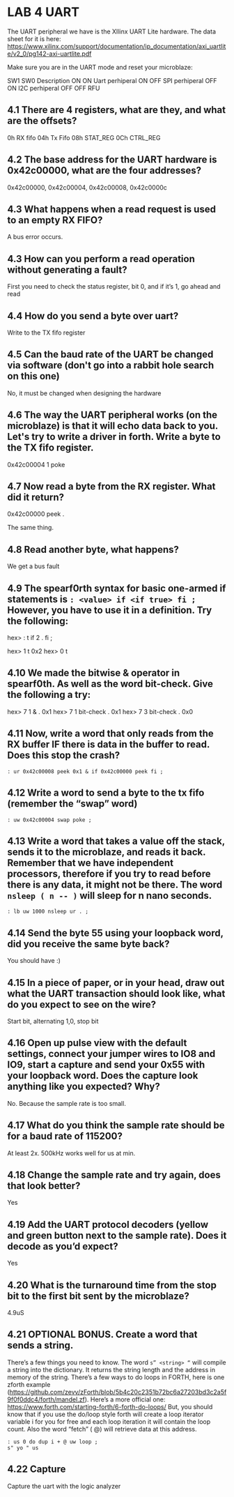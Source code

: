 # LAB 4 UART

The UART peripheral we have is the XIlinx UART Lite hardware. The data sheet for it is here: https://www.xilinx.com/support/documentation/ip_documentation/axi_uartlite/v2_0/pg142-axi-uartlite.pdf

Make sure you are in the UART mode and reset your microblaze:

SW1	SW0	Description
ON	ON	Uart perhiperal
ON	OFF	SPI perhiperal
OFF	ON	I2C perhiperal
OFF	OFF	RFU

## 4.1 There are 4 registers, what are they, and what are the offsets?

0h RX fifo
04h Tx Fifo
08h STAT_REG
0Ch CTRL_REG

## 4.2 The base address for the UART hardware is 0x42c00000, what are the four addresses?

0x42c00000, 0x42c00004, 0x42c00008, 0x42c0000c

## 4.3 What happens when a read request is used to an empty RX FIFO?

A bus error occurs.

## 4.3 How can you perform a read operation without generating a fault?

First you need to check the status register, bit 0, and if it’s 1, go ahead and read

## 4.4 How do you send a byte over uart?

Write to the TX fifo register

## 4.5 Can the baud rate of the UART be changed via software (don't go into a rabbit hole search on this one)

No, it must be changed when designing the hardware

## 4.6 The way the UART peripheral works (on the microblaze) is that it will echo data back to you. Let's try to write a driver in forth. Write a byte to the TX fifo register.

0x42c00004 1 poke

## 4.7 Now read a byte from the RX register. What did it return?

0x42c00000 peek .

The same thing.

## 4.8 Read another byte, what happens?

We get a bus fault


## 4.9 The spearf0rth syntax for basic one-armed if statements is `: <value> if <if true> fi ;`  However, you have to use it in a definition. Try the following:

hex> : t if 2 . fi ;

hex> 1 t
0x2
hex> 0 t


## 4.10 We made the bitwise & operator in spearf0th. As well as the word bit-check. Give the following a try:

hex> 7 1 & .
0x1
hex> 7 1 bit-check .
0x1
hex> 7 3 bit-check .
0x0

## 4.11 Now, write a word that only reads from the RX buffer IF there is data in the buffer to read. Does this stop the crash?

`: ur 0x42c00008 peek 0x1 & if 0x42c00000 peek fi ;`

## 4.12 Write a word to send a byte to the tx fifo (remember the “swap” word)

`: uw 0x42c00004 swap poke ;`

## 4.13 Write a word that takes a value off the stack, sends it to the microblaze, and reads it back. Remember that we have independent processors, therefore if you try to read before there is any data, it might not be there. The word `nsleep ( n -- )` will sleep for n nano seconds.

`: lb uw 1000 nsleep ur . ;`

## 4.14 Send the byte 55 using your loopback word, did you receive the same byte back?

You should have :)

## 4.15 In a piece of paper, or in your head, draw out what the UART transaction should look like, what do you expect to see on the wire?

Start bit, alternating 1,0, stop bit

## 4.16 Open up pulse view with the default settings, connect your jumper wires to IO8 and IO9, start a capture and send your 0x55 with your loopback word. Does the capture look anything like you expected? Why?

No. Because the sample rate is too small.

## 4.17 What do you think the sample rate should be for a baud rate of 115200?

At least 2x. 500kHz works well for us at min.

## 4.18 Change the sample rate and try again, does that look better?

Yes

## 4.19 Add the UART protocol decoders (yellow and green button next to the sample rate). Does it decode as you’d expect?

Yes

## 4.20 What is the turnaround time from the stop bit to the first bit sent by the microblaze?

4.9uS



## 4.21 OPTIONAL BONUS. Create a word that sends a string.

There’s a few things you need to know. The word `s” <string> “` will compile a string into the dictionary. It returns the string length and the address in memory of the string. There’s a few ways to do loops in FORTH, here is one zforth example (https://github.com/zevv/zForth/blob/5b4c20c2351b72bc6a27203bd3c2a5f9f0f0ddc4/forth/mandel.zf). Here’s a more official one: https://www.forth.com/starting-forth/6-forth-do-loops/
But, you should know that if you use the do/loop style forth will create a loop iterator variable i for you for free and each loop iteration it will contain the loop count. Also the word “fetch” ( @) will retrieve data at this address.

```
: us 0 do dup i + @ uw loop ;
s" yo " us
```

## 4.22 Capture

Capture the uart with the logic analyzer
